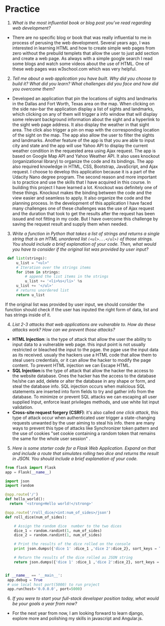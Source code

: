 # Practice


1.	*What is the most influential book or blog post you’ve read regarding web development?*
- There are no specific blog or book that was really influential to me in process of perusing the web development. Several years ago, I was interested in learning HTML and how to create simple web pages from zero without the prebuild templets that allow the user to just add section and create a web page. As always with a simple google search I read some blogs and watch some videos about the use of HTML. One of these web pages was w3school.com which was very helpful.      


2.	*Tell me about a web application you have built. Why did you choose to build it? What did you learn? What challenges did you face and how did you overcome them?*

- Developed an application that pin the locations of sights and landmarks in the Dallas and Fort Worth, Texas area on the map. When clicking on the side nav-bar the application display a list of sights and landmarks, which clicking on any of them will trigger a info window that will display some relevant background information about the sight and a hyperlink to the sight web page address. It also display the weather in that sight area. The click also trigger a pin on map with the corresponding location of the sight on the map.  The app also allow the user to filter the sights and landmarks. Another feature of the app is that you are able to input city and state and the app will use Yahoo API to display the current weather condition in the requested area using Ajax request. The app is based on Google Map API and Yahoo Weather API. It also uses knockout (organizational library) to organize the code and its bindings. The app also required knowledge in HTML, CSS, Bootstrap, JavaScript, and Ajax request.
 I choose to develop this application because it is a part of the Udacity Nano degree program. The second reason and more important is to practice and use the skills that I have acquired in this course. In building this project I have learned a lot. Knockout was definitely one of these things. Knockout makes the binding between the code and the view easier and seamless to apply. It also organize the code and the planning process. In the development of this application I have faced many challenges one of these challenges was the use of Ajax request and the duration that took to get the results after the request has been issued and not fitting in my code. But I have overcome this challenge by saving the request result and supply them when needed.              



3.	*Write a function in Python that takes a list of strings and returns a single string that is an HTML unordered list `(<ul>...</ul>)` of those strings. You should include a brief explanation of your code. Then, what would you have to consider if the original list was provided by user input?*
```python 
 def list(strings):
     u_list = "<ul>"
     # Iteration over the strings items
     for item in strings:
         # append the list items in the strings
         u_list += '<li>%s</li>' %s
     u_list += '</ul>'
     # returns unordered list
     return u_list
```
If the original list was provided by user input, we should consider the function should check if the user has inputed the right form of data, list and has strings inside of it.



4.	*List 2-3 attacks that web applications are vulnerable to. How do these attacks work? How can we prevent those attacks?*
- **HTML Injection**: is the type of attack that allow the user the ability to input data to a vulnerable web page. this input point is not usually restricted or bleached the input to the pgae. the pgae use the input data as its received. usualy the hackers use a HTML code that allow them to steal users credentials, or it can allow the hacker to modify the page content. To prevent HTML injection we can Escape HTML. 
- **SQL Injection**:is the type of attack that allow the hacker the access to the website database. Ones the hacker has the access to the database he/she can add, delete or alter the database in any shape or form, and steal the database info. SQL injection occurs when malicious SQL statements are inserted into form fields to try and gather info from the database. To minimize or prevent SQL attacks we can escaping all user supplied Input, enforce least privileges methods, and use white list input validation.   
- **Cross-site request forgery (CSRF)**: it's also called *one click attack*, this type of attack occur when authenticated user trigger a state-changing requests unwanted by the user aiming to steal his info. there are many ways to prevent this type of attacks like  Synchronizer token pattern and the use of cookies "set cookie containing a random token that remains the same for the whole user session" . 


5.	*Here is some starter code for a Flask Web Application. Expand on that and include a route that simulates rolling two dice and returns the result in JSON. You should include a brief explanation of your code.*

```python
from flask import Flask
app = Flask(__name__)

import json
import random

@app.route('/')
def hello_world():
  return '<strong>Hello world!</strong>'

@app.route('/roll_dice/<int:num_of_sides>/json')
def roll_dice(num_of_sides):

    # Assign the random dice  number to the two dices
    dice_1 = random.randint(1, num_of_sides)
    dice_2 = random.randint(1, num_of_sides)

    # Print the results of the dice rolled on the console
    print json.dumps({'dice 1' :dice_1 ,'dice 2':dice_2}, sort_keys = True)

    # Return the results of the dice rolled as JSON string
    return json.dumps({'dice 1' :dice_1 ,'dice 2':dice_2}, sort_keys = True)


if __name__ == '__main__':
 app.debug = True
 # use local host port(5000) to run project
 app.run(host='0.0.0.0', port=5000)   
```


6.	*If you were to start your full-stack developer position today, what would be your goals a year from now?*
- For the next year from now, I am looking forward to learn django, explore more and polishing my skills in javascript and Angular.js.


